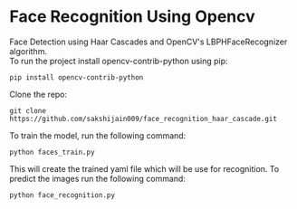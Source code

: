# Face Recognition Using Opencv
Face Detection using Haar Cascades and OpenCV's LBPHFaceRecognizer algorithm.<br>
To run the project install opencv-contrib-python using pip:

```
pip install opencv-contrib-python
```
Clone the repo:
```
git clone https://github.com/sakshijain009/face_recognition_haar_cascade.git
```
To train the model, run the following command:
```
python faces_train.py
```
This will create the trained yaml file which will be use for recognition. To predict the images run the following command:
```
python face_recognition.py
```

